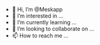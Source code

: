 - 👋 Hi, I’m @Meskapp
- 👀 I’m interested in ...
- 🌱 I’m currently learning ...
- 💞️ I’m looking to collaborate on ...
- 📫 How to reach me ...

<!---
Meskapp/Meskapp is a ✨ special ✨ repository because its `README.md` (this file) appears on your GitHub profile.
You can click the Preview link to take a look at your changes.
--->
